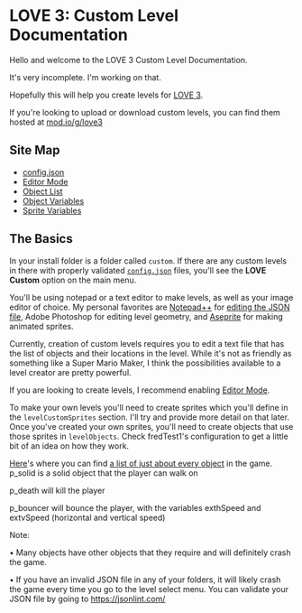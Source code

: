 # LOVE 3: Custom Level Documentation

Hello and welcome to the LOVE 3 Custom Level Documentation.

It's very incomplete. I'm working on that.

Hopefully this will help you create levels for [LOVE 3](https://love3game.carrd.co).

If you're looking to upload or download custom levels, you can find them hosted at [mod.io/g/love3](https://mod.io/g/love3)

## Site Map
- [config.json](configjson.md)
- [Editor Mode](editormode.md)
- [Object List](objectlist.md)
- [Object Variables](objectvariables.md)
- [Sprite Variables](spriteimport.md)

## The Basics

In your install folder is a folder called `custom`. If there are any custom levels in there with properly validated [`config.json`](configjson.md) files, you'll see the <b>LOVE Custom</b> option on the main menu.

You'll be using notepad or a text editor to make levels, as well as your image editor of choice. My personal favorites are [Notepad++](https://notepad-plus-plus.org/downloads/) for [editing the JSON file](configjson.md), Adobe Photoshop for editing level geometry, and [Aseprite](https://www.aseprite.org/) for making animated sprites.

Currently, creation of custom levels requires you to edit a text file that has the list of objects and their locations in the level. While it's not as friendly as something like a Super Mario Maker, I think the possibilities available to a level creator are pretty powerful.

If you are looking to create levels, I recommend enabling [Editor Mode](editormode.md).

To make your own levels you'll need to create sprites which you'll define in the `levelCustomSprites` section. I'll try and provide more detail on that later. Once you've created your own sprites, you'll need to create objects that use those sprites in `levelObjects`. Check fredTest1's configuration to get a little bit of an idea on how they work.


[Here](objectlist.md)'s where you can find [a list of just about every object](objectlist.md) in the game.
p_solid is a solid object that the player can walk on

p_death will kill the player

p_bouncer will bounce the player, with the variables exthSpeed and extvSpeed (horizontal and vertical speed)



Note:

• Many objects have other objects that they require and will definitely crash the game.

• If you have an invalid JSON file in any of your folders, it will likely crash the game every time you go to the level select menu. You can validate your JSON file by going to https://jsonlint.com/